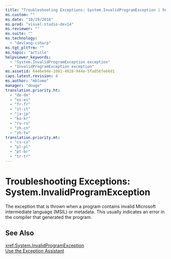 ```yaml
---
title: "Troubleshooting Exceptions: System.InvalidProgramException | hehe"
ms.custom: ""
ms.date: "10/19/2016"
ms.prod: "visual-studio-dev14"
ms.reviewer: ""
ms.suite: ""
ms.technology: 
  - "devlang-csharp"
ms.tgt_pltfrm: ""
ms.topic: "article"
helpviewer_keywords: 
  - "System.InvalidProgramException exception"
  - "InvalidProgramException exception"
ms.assetid: 6446e94e-1081-4028-944e-5fa056fe66d1
caps.latest.revision: 4
ms.author: "mblome"
manager: "douge"
translation.priority.ht: 
  - "de-de"
  - "es-es"
  - "fr-fr"
  - "it-it"
  - "ja-jp"
  - "ko-kr"
  - "ru-ru"
  - "zh-cn"
  - "zh-tw"
translation.priority.mt: 
  - "cs-cz"
  - "pl-pl"
  - "pt-br"
  - "tr-tr"
---
```

# Troubleshooting Exceptions: System.InvalidProgramException
The exception that is thrown when a program contains invalid Microsoft intermediate language (MSIL) or metadata. This usually indicates an error in the compiler that generated the program.  
  
## See Also  
 <xref:System.InvalidProgramException>   
 [Use the Exception Assistant](../Topic/How%20to:%20Use%20the%20Exception%20Assistant.md)